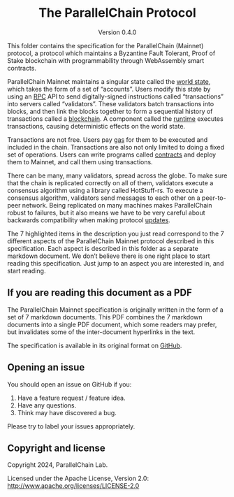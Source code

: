 <div align="center">
    <h1>The ParallelChain Protocol</h1>
    <p>Version 0.4.0</p>
</div>

This folder contains the specification for the ParallelChain (Mainnet) protocol, a protocol which maintains a Byzantine Fault Tolerant, Proof of Stake blockchain with programmability through WebAssembly smart contracts.

ParallelChain Mainnet maintains a singular state called the [world state](World%20State.md), which takes the form of a set of “accounts”. Users modify this state by using an [RPC](RPC.md) API to send digitally-signed instructions called “transactions” into servers called “validators”. These validators batch transactions into blocks, and then link the blocks together to form a sequential history of transactions called a [blockchain](Blockchain.md). A component called the [runtime](Runtime.md) executes transactions, causing deterministic effects on the world state.

Transactions are not free. Users pay [gas](Gas.md) for them to be executed and included in the chain. Transactions are also not only limited to doing a fixed set of operations. Users can write programs called [contracts](Contracts.md) and deploy them to Mainnet, and call them using transactions.

There can be many, many validators, spread across the globe. To make sure that the chain is replicated correctly on all of them, validators execute a consensus algorithm using a library called HotStuff-rs. To execute a consensus algorithm, validators send messages to each other on a peer-to-peer network. Being replicated on many machines makes ParallelChain robust to failures, but it also means we have to be very careful about backwards compatibility when making protocol [updates](Updates.md).

The 7 highlighted items in the description you just read correspond to the 7 different aspects of the ParallelChain Mainnet protocol described in this specification. Each aspect is described in this folder as a separate markdown document. We don’t believe there is one right place to start reading this specification. Just jump to an aspect you are interested in, and start reading.

## If you are reading this document as a PDF

The ParallelChain Mainnet specification is originally written in the form of a set of 7 markdown documents. This PDF combines the 7 markdown documents into a single PDF document, which some readers may prefer, but invalidates some of the inter-document hyperlinks in the text. 

The specification is available in its original format on [GitHub](http://github.com/parallelchain-io/parallelchain-specification).

## Opening an issue

You should open an issue on GitHub if you:
1. Have a feature request / feature idea.
2. Have any questions.
3. Think may have discovered a bug.

Please try to label your issues appropriately.

## Copyright and license

Copyright 2024, ParallelChain Lab.

Licensed under the Apache License, Version 2.0: http://www.apache.org/licenses/LICENSE-2.0
